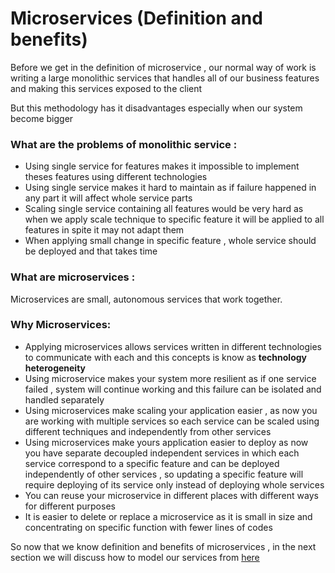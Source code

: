 
# Microservices (Definition and benefits)

Before we get in the definition of microservice , our normal way of work is writing a large monolithic services that handles all of our business features and making this services exposed to the client

But this methodology has it disadvantages especially when our system become bigger

### What are the problems of monolithic service :

-   Using single service for features makes it impossible to implement theses features using different technologies
-   Using single service makes it hard to maintain as if failure happened in any part it will affect whole service parts
-   Scaling single service containing all features would be very hard as when we apply scale technique to specific feature it will be applied to all features in spite it may not adapt them
-   When applying small change in specific feature , whole service should be deployed and that takes time

### **What are microservices :**

Microservices are small, autonomous services that work together.

### Why Microservices:

-   Applying microservices allows services written in different technologies to communicate with each and this concepts is know as  **technology heterogeneity**
-   Using microservice makes your system more resilient as if one service failed , system will continue working and this failure can be isolated and handled separately
-   Using microservices make scaling your application easier , as now you are working with multiple services so each service can be scaled using different techniques and independently from other services
-   Using microservices make yours application easier to deploy as now you have separate decoupled independent services in which each service correspond to a specific feature and can be deployed independently of other services , so updating a specific feature will require deploying of its service only instead of deploying whole services
-   You can reuse your microservice in different places with different ways for different purposes
-   It is easier to delete or replace a microservice as it is small in size and concentrating on specific function with fewer lines of codes

So now that we know definition and benefits of microservices , in the next section we will discuss how to model our services from [here](ExtractMicroservice.md)
